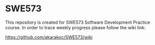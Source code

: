# SWE573


This repository is created for SWE573 Software Development Practice course.
In order to trace weekly progress please follow the wiki link: 

https://github.com/akarakoc/SWE573/wiki


